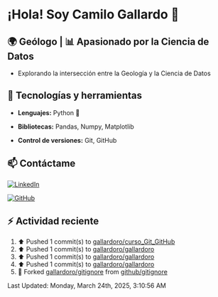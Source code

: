 # ¡Hola! Soy Camilo Gallardo 👋

## 🌍 Geólogo | 📊 Apasionado por la Ciencia de Datos

- Explorando la intersección entre la Geología y la Ciencia de Datos

## 🚀 Tecnologías y herramientas  

- **Lenguajes:** Python 🐍 

- **Bibliotecas:** Pandas, Numpy, Matplotlib 

- **Control de versiones:** Git, GitHub  

## 📫 Contáctame  

[![LinkedIn](https://img.shields.io/badge/LinkedIn-Perfil-blue?logo=linkedin)](www.linkedin.com/in/luis-camilo-gallardo-rojas-8b61332a7)  

[![GitHub](https://img.shields.io/badge/GitHub-Perfil-black?logo=github)](https://github.com/gallardoro)  


## :zap: Actividad reciente
<!--RECENT_ACTIVITY:start-->
1. ⬆️ Pushed 1 commit(s) to [gallardoro/curso_Git_GitHub](https://github.com/gallardoro/curso_Git_GitHub)<br>
2. ⬆️ Pushed 1 commit(s) to [gallardoro/gallardoro](https://github.com/gallardoro/gallardoro)<br>
3. ⬆️ Pushed 1 commit(s) to [gallardoro/gallardoro](https://github.com/gallardoro/gallardoro)<br>
4. ⬆️ Pushed 1 commit(s) to [gallardoro/gallardoro](https://github.com/gallardoro/gallardoro)<br>
5. 🔱 Forked [gallardoro/gitignore](https://github.com/gallardoro/gitignore) from [github/gitignore](https://github.com/github/gitignore)<br>
<!--RECENT_ACTIVITY:end-->
<!--RECENT_ACTIVITY:last_update-->
Last Updated: Monday, March 24th, 2025, 3:10:56 AM
<!--RECENT_ACTIVITY:last_update_end-->
